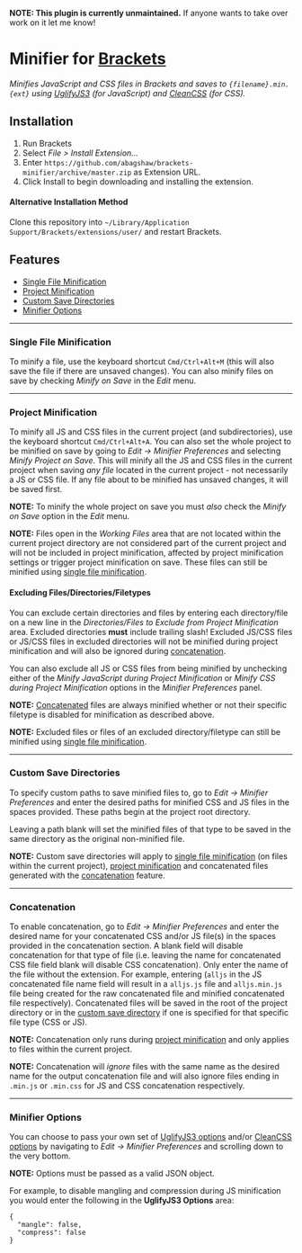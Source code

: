 **NOTE: This plugin is currently unmaintained.** If anyone wants to take over work on it let me know!

# Minifier for [Brackets](https://github.com/adobe/brackets)

*Minifies JavaScript and CSS files in Brackets and saves to `{filename}.min.{ext}` using [UglifyJS3](https://github.com/mishoo/UglifyJS2) (for JavaScript) and [CleanCSS](https://github.com/jakubpawlowicz/clean-css) (for CSS).*


## Installation
1. Run Brackets
2. Select *File > Install Extension...*
3. Enter `https://github.com/abagshaw/brackets-minifier/archive/master.zip` as Extension URL.
3. Click Install to begin downloading and installing the extension.

#### Alternative Installation Method
Clone this repository into `~/Library/Application Support/Brackets/extensions/user/` and restart Brackets.

## Features
- [Single File Minification](#single-file-minification)
- [Project Minification](#project-minification)
- [Custom Save Directories](#custom-save-directories)
- [Minifier Options](#minifier-options)

---
### Single File Minification
To minify a file, use the keyboard shortcut `Cmd/Ctrl+Alt+M` (this will also save the file if there are unsaved changes). You can also minify files on save by checking *Minify on Save* in the *Edit* menu.

---
### Project Minification
To minify all JS and CSS files in the current project (and subdirectories), use the keyboard shortcut `Cmd/Ctrl+Alt+A`. You can also set the whole project to be minified on save by going to *Edit -> Minifier Preferences* and selecting *Minify Project on Save*. This will minify all the JS and CSS files in the current project when saving *any file* located in the current project - not necessarily a JS or CSS file. If any file about to be minified has unsaved changes, it will be saved first.

**NOTE:** To minify the whole project on save you must *also* check the *Minify on Save* option in the *Edit* menu.

**NOTE:** Files open in the *Working Files* area that are not located within the current project directory are not considered part of the current project and will not be included in project minification, affected by project minification settings or trigger project minification on save. These files can still be minified using [single file minification](#single-file-minification).

#### Excluding Files/Directories/Filetypes
You can exclude certain directories and files by entering each directory/file on a new line in the *Directories/Files to Exclude from Project Minification* area. Excluded directories **must** include trailing slash! Excluded JS/CSS files or JS/CSS files in excluded directories will not be minified during project minification and will also be ignored during [concatenation](#concatenation).

You can also exclude all JS or CSS files from being minified by unchecking either of the *Minify JavaScript during Project Minification* or *Minify CSS during Project Minification* options in the *Minifier Preferences* panel.

**NOTE:** [Concatenated](#concatenation) files are always minified whether or not their specific filetype is disabled for minification as described above.

**NOTE:** Excluded files or files of an excluded directory/filetype can still be minified using [single file minification](#single-file-minification).

---
### Custom Save Directories
To specify custom paths to save minified files to, go to *Edit -> Minifier Preferences* and enter the desired paths for minified CSS and JS files in the spaces provided. These paths begin at the project root directory.

Leaving a path blank will set the minified files of that type to be saved in the same directory as the original non-minified file.

**NOTE:** Custom save directories will apply to [single file minification](#single-file-minification) (on files within the current project), [project minification](#project-minification) and concatenated files generated with the [concatenation](#concatenation) feature.

---
### Concatenation
To enable concatenation, go to *Edit -> Minifier Preferences* and enter the desired name for your concatenated CSS and/or JS file(s) in the spaces provided in the concatenation section. A blank field will disable concatenation for that type of file (i.e. leaving the name for concatenated CSS file field blank will disable CSS concatenation). Only enter the name of the file without the extension. For example, entering (`alljs` in the JS concatenated file name field will result in a `alljs.js` file and `alljs.min.js` file being created for the raw concatenated file and minified concatenated file respectively). Concatenated files will be saved in the root of the project directory or in the [custom save directory](#custom-save-directory) if one is specified for that specific file type (CSS or JS).

**NOTE:** Concatenation only runs during [project minification](#project-minification) and only applies to files within the current project.

**NOTE:** Concatenation will *ignore* files with the same name as the desired name for the output concatenation file and will also ignore files ending in `.min.js` or `.min.css` for JS and CSS concatenation respectively.

---
### Minifier Options
You can choose to pass your own set of [UglifyJS3 options](https://github.com/mishoo/UglifyJS2#minify-options) and/or [CleanCSS options](https://github.com/jakubpawlowicz/clean-css#constructor-options) by navigating to *Edit -> Minifier Preferences* and scrolling down to the very bottom.

**NOTE:** Options must be passed as a valid JSON object.

For example, to disable mangling and compression during JS minification you would enter the following in the **UglifyJS3 Options** area:

```
{
  "mangle": false,
  "compress": false
}
```
